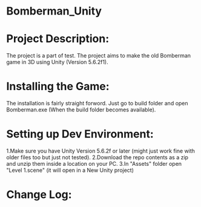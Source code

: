 # Bomberman_Unity
# Project Description:
The project is a part of test. The project aims to make the old Bomberman game in 3D using Unity (Version 5.6.2f1).
# Installing the Game:
The installation is fairly straight forword. Just go to build folder and open Bomberman.exe (When the build folder becomes available).
# Setting up Dev Environment:
1.Make sure you have Unity Version 5.6.2f or later (might just work fine with older files too but just not tested).
2.Download the repo contents as a zip and unzip them inside a location on your PC.
3.In "Assets" folder open "Level 1.scene" (it will open in a New Unity project)
# Change Log:
